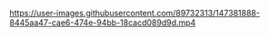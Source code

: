 https://user-images.githubusercontent.com/89732313/147381888-8445aa47-cae6-474e-94bb-18cacd089d9d.mp4
